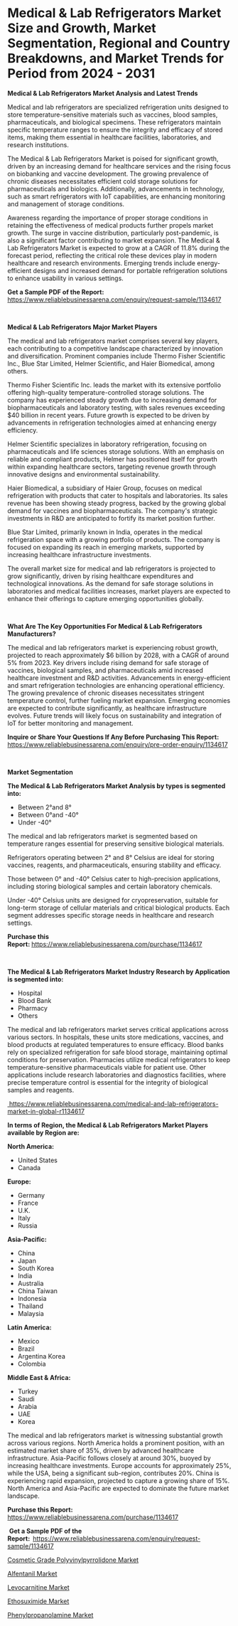<p><h1>Medical & Lab Refrigerators Market Size and Growth, Market Segmentation, Regional and Country Breakdowns, and Market Trends for Period from 2024 -  2031</h1></p><p><strong>Medical & Lab Refrigerators Market Analysis and Latest Trends</strong></p>
<p><p>Medical and lab refrigerators are specialized refrigeration units designed to store temperature-sensitive materials such as vaccines, blood samples, pharmaceuticals, and biological specimens. These refrigerators maintain specific temperature ranges to ensure the integrity and efficacy of stored items, making them essential in healthcare facilities, laboratories, and research institutions.</p><p>The Medical & Lab Refrigerators Market is poised for significant growth, driven by an increasing demand for healthcare services and the rising focus on biobanking and vaccine development. The growing prevalence of chronic diseases necessitates efficient cold storage solutions for pharmaceuticals and biologics. Additionally, advancements in technology, such as smart refrigerators with IoT capabilities, are enhancing monitoring and management of storage conditions.</p><p>Awareness regarding the importance of proper storage conditions in retaining the effectiveness of medical products further propels market growth. The surge in vaccine distribution, particularly post-pandemic, is also a significant factor contributing to market expansion. The Medical & Lab Refrigerators Market is expected to grow at a CAGR of 11.8% during the forecast period, reflecting the critical role these devices play in modern healthcare and research environments. Emerging trends include energy-efficient designs and increased demand for portable refrigeration solutions to enhance usability in various settings.</p></p>
<p><strong>Get a Sample PDF of the Report:&nbsp;</strong> <a href="https://www.reliablebusinessarena.com/enquiry/request-sample/1134617?utm_campaign=1174&utm_medium=2&utm_source=Github&utm_content=ia&utm_term=08102024&utm_id=medical-lab-refrigerators">https://www.reliablebusinessarena.com/enquiry/request-sample/1134617</a></p>
<p>&nbsp;</p>
<p><strong>Medical & Lab Refrigerators Major Market Players</strong></p>
<p><p>The medical and lab refrigerators market comprises several key players, each contributing to a competitive landscape characterized by innovation and diversification. Prominent companies include Thermo Fisher Scientific Inc., Blue Star Limited, Helmer Scientific, and Haier Biomedical, among others.</p><p>Thermo Fisher Scientific Inc. leads the market with its extensive portfolio offering high-quality temperature-controlled storage solutions. The company has experienced steady growth due to increasing demand for biopharmaceuticals and laboratory testing, with sales revenues exceeding $40 billion in recent years. Future growth is expected to be driven by advancements in refrigeration technologies aimed at enhancing energy efficiency.</p><p>Helmer Scientific specializes in laboratory refrigeration, focusing on pharmaceuticals and life sciences storage solutions. With an emphasis on reliable and compliant products, Helmer has positioned itself for growth within expanding healthcare sectors, targeting revenue growth through innovative designs and environmental sustainability.</p><p>Haier Biomedical, a subsidiary of Haier Group, focuses on medical refrigeration with products that cater to hospitals and laboratories. Its sales revenue has been showing steady progress, backed by the growing global demand for vaccines and biopharmaceuticals. The company's strategic investments in R&D are anticipated to fortify its market position further.</p><p>Blue Star Limited, primarily known in India, operates in the medical refrigeration space with a growing portfolio of products. The company is focused on expanding its reach in emerging markets, supported by increasing healthcare infrastructure investments.</p><p>The overall market size for medical and lab refrigerators is projected to grow significantly, driven by rising healthcare expenditures and technological innovations. As the demand for safe storage solutions in laboratories and medical facilities increases, market players are expected to enhance their offerings to capture emerging opportunities globally.</p></p>
<p>&nbsp;</p>
<p><strong>What Are The Key Opportunities For Medical & Lab Refrigerators Manufacturers?</strong></p>
<p><p>The medical and lab refrigerators market is experiencing robust growth, projected to reach approximately $6 billion by 2028, with a CAGR of around 5% from 2023. Key drivers include rising demand for safe storage of vaccines, biological samples, and pharmaceuticals amid increased healthcare investment and R&D activities. Advancements in energy-efficient and smart refrigeration technologies are enhancing operational efficiency. The growing prevalence of chronic diseases necessitates stringent temperature control, further fueling market expansion. Emerging economies are expected to contribute significantly, as healthcare infrastructure evolves. Future trends will likely focus on sustainability and integration of IoT for better monitoring and management.</p></p>
<p><strong>Inquire or Share Your Questions If Any Before Purchasing This Report:</strong> <a href="https://www.reliablebusinessarena.com/enquiry/pre-order-enquiry/1134617?utm_campaign=1174&utm_medium=2&utm_source=Github&utm_content=ia&utm_term=08102024&utm_id=medical-lab-refrigerators">https://www.reliablebusinessarena.com/enquiry/pre-order-enquiry/1134617</a></p>
<p>&nbsp;</p>
<p><strong>Market Segmentation</strong></p>
<p><strong>The Medical & Lab Refrigerators Market Analysis by types is segmented into:</strong></p>
<p><ul><li>Between 2°and 8°</li><li>Between 0°and -40°</li><li>Under -40°</li></ul></p>
<p><p>The medical and lab refrigerators market is segmented based on temperature ranges essential for preserving sensitive biological materials. </p><p>Refrigerators operating between 2° and 8° Celsius are ideal for storing vaccines, reagents, and pharmaceuticals, ensuring stability and efficacy. </p><p>Those between 0° and -40° Celsius cater to high-precision applications, including storing biological samples and certain laboratory chemicals. </p><p>Under -40° Celsius units are designed for cryopreservation, suitable for long-term storage of cellular materials and critical biological products. Each segment addresses specific storage needs in healthcare and research settings.</p></p>
<p><strong>Purchase this Report:&nbsp;</strong><a href="https://www.reliablebusinessarena.com/purchase/1134617?utm_campaign=1174&utm_medium=2&utm_source=Github&utm_content=ia&utm_term=08102024&utm_id=medical-lab-refrigerators">https://www.reliablebusinessarena.com/purchase/1134617</a></p>
<p>&nbsp;</p>
<p><strong>The Medical & Lab Refrigerators Market Industry Research by Application is segmented into:</strong></p>
<p><ul><li>Hospital</li><li>Blood Bank</li><li>Pharmacy</li><li>Others</li></ul></p>
<p><p>The medical and lab refrigerators market serves critical applications across various sectors. In hospitals, these units store medications, vaccines, and blood products at regulated temperatures to ensure efficacy. Blood banks rely on specialized refrigeration for safe blood storage, maintaining optimal conditions for preservation. Pharmacies utilize medical refrigerators to keep temperature-sensitive pharmaceuticals viable for patient use. Other applications include research laboratories and diagnostics facilities, where precise temperature control is essential for the integrity of biological samples and reagents.</p></p>
<p><a href="https://www.reliablebusinessarena.com/medical-and-lab-refrigerators-market-in-global-r1134617?utm_campaign=1174&utm_medium=2&utm_source=Github&utm_content=ia&utm_term=08102024&utm_id=medical-lab-refrigerators">&nbsp;https://www.reliablebusinessarena.com/medical-and-lab-refrigerators-market-in-global-r1134617</a></p>
<p><strong>In terms of Region, the Medical & Lab Refrigerators Market Players available by Region are:</strong></p>
<p>
    <p> <strong> North America: </strong>
        <ul>
            <li>United States</li>
            <li>Canada</li>
        </ul>
        </p> 
    <p> <strong> Europe: </strong>
        <ul>
            <li>Germany</li>
            <li>France</li>
            <li>U.K.</li>
            <li>Italy</li>
            <li>Russia</li>
        </ul>
        </p> 
    <p> <strong> Asia-Pacific: </strong>
        <ul>
            <li>China</li>
            <li>Japan</li>
            <li>South Korea</li>
            <li>India</li>
            <li>Australia</li>
            <li>China Taiwan</li>
            <li>Indonesia</li>
            <li>Thailand</li>
            <li>Malaysia</li>
        </ul>
        </p> 
    <p> <strong> Latin America: </strong>
        <ul>
            <li>Mexico</li>
            <li>Brazil</li>
            <li>Argentina Korea</li>
            <li>Colombia</li>
        </ul>
        </p> 
    <p> <strong> Middle East & Africa: </strong>
        <ul>
            <li>Turkey</li>
            <li>Saudi</li>
            <li>Arabia</li>
            <li>UAE</li>
            <li>Korea</li>
        </ul>
    </p>
    </p>
<p><p>The medical and lab refrigerators market is witnessing substantial growth across various regions. North America holds a prominent position, with an estimated market share of 35%, driven by advanced healthcare infrastructure. Asia-Pacific follows closely at around 30%, buoyed by increasing healthcare investments. Europe accounts for approximately 25%, while the USA, being a significant sub-region, contributes 20%. China is experiencing rapid expansion, projected to capture a growing share of 15%. North America and Asia-Pacific are expected to dominate the future market landscape.</p></p>
<p><strong>Purchase this Report: </strong><a href="https://www.reliablebusinessarena.com/purchase/1134617?utm_campaign=1174&utm_medium=2&utm_source=Github&utm_content=ia&utm_term=08102024&utm_id=medical-lab-refrigerators">https://www.reliablebusinessarena.com/purchase/1134617</a></p>
<p>&nbsp;<strong>Get a Sample PDF of the Report:&nbsp;&nbsp;</strong><a href="https://www.reliablebusinessarena.com/enquiry/request-sample/1134617?utm_campaign=1174&utm_medium=2&utm_source=Github&utm_content=ia&utm_term=08102024&utm_id=medical-lab-refrigerators">https://www.reliablebusinessarena.com/enquiry/request-sample/1134617</a></p>
<p><strong></strong></p>
<p><p><a href="https://github.com/prosalinda88/Market-Research-Report-List-6/blob/main/cosmetic-grade-polyvinylpyrrolidone-market.md?utm_campaign=1174&utm_medium=2&utm_source=Github&utm_content=ia&utm_term=08102024&utm_id=medical-lab-refrigerators">Cosmetic Grade Polyvinylpyrrolidone Market</a></p><p><a href="https://www.linkedin.com/pulse/competitive-intelligence-alfentanil-market-key-players-strategies-cl93f?utm_campaign=1174&utm_medium=2&utm_source=Github&utm_content=ia&utm_term=08102024&utm_id=medical-lab-refrigerators">Alfentanil Market</a></p><p><a href="https://www.linkedin.com/pulse/levocarnitine-market-analysis-product-segmentation-regional-rkn2f?utm_campaign=1174&utm_medium=2&utm_source=Github&utm_content=ia&utm_term=08102024&utm_id=medical-lab-refrigerators">Levocarnitine Market</a></p><p><a href="https://www.linkedin.com/pulse/strategic-roadmap-global-ethosuximide-market-insights-opportunities-no0sf?utm_campaign=1174&utm_medium=2&utm_source=Github&utm_content=ia&utm_term=08102024&utm_id=medical-lab-refrigerators">Ethosuximide Market</a></p><p><a href="https://www.linkedin.com/pulse/phenylpropanolamine-market-size-share-growth-analysis-type-application-voahf?utm_campaign=1174&utm_medium=2&utm_source=Github&utm_content=ia&utm_term=08102024&utm_id=medical-lab-refrigerators">Phenylpropanolamine Market</a></p></p>